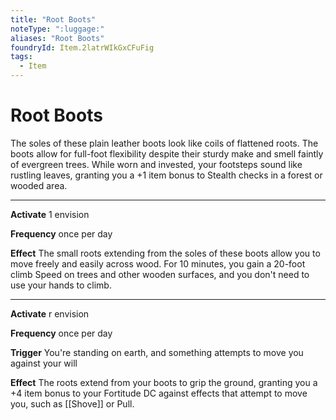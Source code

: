 ```yaml
---
title: "Root Boots"
noteType: ":luggage:"
aliases: "Root Boots"
foundryId: Item.2latrWIkGxCFuFig
tags:
  - Item
---
```


# Root Boots

The soles of these plain leather boots look like coils of flattened roots. The boots allow for full-foot flexibility despite their sturdy make and smell faintly of evergreen trees. While worn and invested, your footsteps sound like rustling leaves, granting you a +1 item bonus to Stealth checks in a forest or wooded area.

* * *

**Activate** 1 envision

**Frequency** once per day

**Effect** The small roots extending from the soles of these boots allow you to move freely and easily across wood. For 10 minutes, you gain a 20-foot climb Speed on trees and other wooden surfaces, and you don't need to use your hands to climb.

* * *

**Activate** r envision

**Frequency** once per day

**Trigger** You're standing on earth, and something attempts to move you against your will

**Effect** The roots extend from your boots to grip the ground, granting you a +4 item bonus to your Fortitude DC against effects that attempt to move you, such as [[Shove]] or Pull.
